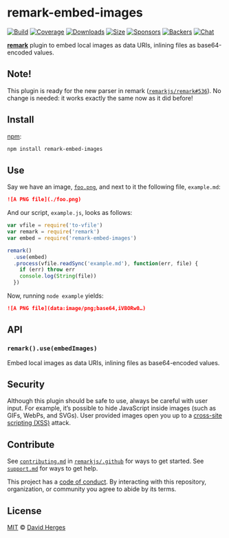 # remark-embed-images

[![Build][build-badge]][build]
[![Coverage][coverage-badge]][coverage]
[![Downloads][downloads-badge]][downloads]
[![Size][size-badge]][size]
[![Sponsors][sponsors-badge]][collective]
[![Backers][backers-badge]][collective]
[![Chat][chat-badge]][chat]

[**remark**][remark] plugin to embed local images as data URIs, inlining files
as base64-encoded values.

## Note!

This plugin is ready for the new parser in remark
([`remarkjs/remark#536`](https://github.com/remarkjs/remark/pull/536)).
No change is needed: it works exactly the same now as it did before!

## Install

[npm][]:

```sh
npm install remark-embed-images
```

## Use

Say we have an image, [`foo.png`][foo.png], and next to it the following file,
`example.md`:

```markdown
![A PNG file](./foo.png)
```

And our script, `example.js`, looks as follows:

```js
var vfile = require('to-vfile')
var remark = require('remark')
var embed = require('remark-embed-images')

remark()
  .use(embed)
  .process(vfile.readSync('example.md'), function(err, file) {
    if (err) throw err
    console.log(String(file))
  })
```

Now, running `node example` yields:

```markdown
![A PNG file](data:image/png;base64,iVBORw0…)
```

## API

### `remark().use(embedImages)`

Embed local images as data URIs, inlining files as base64-encoded values.

## Security

Although this plugin should be safe to use, always be careful with user input.
For example, it’s possible to hide JavaScript inside images (such as GIFs,
WebPs, and SVGs).
User provided images open you up to a [cross-site scripting (XSS)][xss] attack.

## Contribute

See [`contributing.md`][contributing] in [`remarkjs/.github`][health] for ways
to get started.
See [`support.md`][support] for ways to get help.

This project has a [code of conduct][coc].
By interacting with this repository, organization, or community you agree to
abide by its terms.

## License

[MIT][license] © [David Herges][author]

<!-- Definitions -->

[build-badge]: https://github.com/remarkjs/remark-embed-images/workflows/main/badge.svg

[build]: https://github.com/remarkjs/remark-embed-images/actions

[coverage-badge]: https://img.shields.io/codecov/c/github/remarkjs/remark-embed-images.svg

[coverage]: https://codecov.io/github/remarkjs/remark-embed-images

[downloads-badge]: https://img.shields.io/npm/dm/remark-embed-images.svg

[downloads]: https://www.npmjs.com/package/remark-embed-images

[size-badge]: https://img.shields.io/bundlephobia/minzip/remark-embed-images.svg

[size]: https://bundlephobia.com/result?p=remark-embed-images

[sponsors-badge]: https://opencollective.com/unified/sponsors/badge.svg

[backers-badge]: https://opencollective.com/unified/backers/badge.svg

[collective]: https://opencollective.com/unified

[chat-badge]: https://img.shields.io/badge/chat-discussions-success.svg

[chat]: https://github.com/remarkjs/remark/discussions

[npm]: https://docs.npmjs.com/cli/install

[health]: https://github.com/remarkjs/.github

[contributing]: https://github.com/remarkjs/.github/blob/HEAD/contributing.md

[support]: https://github.com/remarkjs/.github/blob/HEAD/support.md

[coc]: https://github.com/remarkjs/.github/blob/HEAD/code-of-conduct.md

[license]: license

[author]: https://spektrakel.de

[remark]: https://github.com/remarkjs/remark

[foo.png]: test/fixtures/foo.png

[xss]: https://en.wikipedia.org/wiki/Cross-site_scripting
